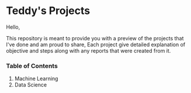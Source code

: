 # Teddy's Projects

Hello, 

This repository is meant to provide you with a preview of the projects that I've done and am proud to share, 
Each project give detailed explanation of objective and steps along with any reports that were created from it.

### Table of Contents

1. Machine Learning 
2. Data Science
